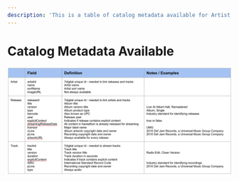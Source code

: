 ```yaml
---
description: 'This is a table of catalog metadata available for Artist, Release and Tracks'
---
```


# Catalog Metadata Available

![](../.gitbook/assets/meta-data.png)

